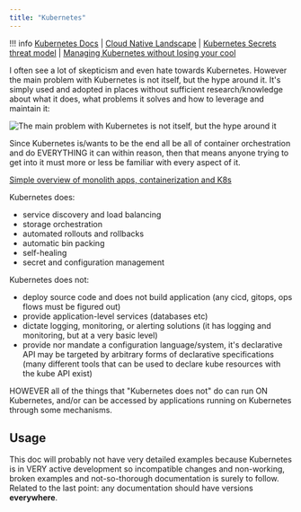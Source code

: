 ```yaml
---
title: "Kubernetes"
---
```


!!! info
    [Kubernetes Docs](https://kubernetes.io/docs/home/) |
    [Cloud Native Landscape](https://landscape.cncf.io/) |
    [Kubernetes Secrets threat model](https://www.macchaffee.com/blog/2022/k8s-secrets/) |
    [Managing Kubernetes without losing your cool](https://marcusnoble.co.uk/2022-07-04-managing-kubernetes-without-losing-your-cool/)

I often see a lot of skepticism and even hate towards Kubernetes. However the main problem with Kubernetes is not itself, but the hype around it. It's simply used and adopted in places without sufficient research/knowledge about what it does, what problems it solves and how to leverage and maintain it:

![The main problem with Kubernetes is not itself, but the hype around it](https://pbs.twimg.com/media/EDrZEKCWwAAG_Ty.jpg)

Since Kubernetes is/wants to be the end all be all of container orchestration and do EVERYTHING it can within reason, then that means anyone trying to get into it must more or less be familiar with every aspect of it.

[Simple overview of monolith apps, containerization and K8s](https://cloud.google.com/kubernetes-engine/kubernetes-comic)

Kubernetes does:

- service discovery and load balancing
- storage orchestration
- automated rollouts and rollbacks
- automatic bin packing
- self-healing
- secret and configuration management

Kubernetes does not:

- deploy source code and does not build application (any cicd, gitops, ops flows must be figured out)
- provide application-level services (databases etc)
- dictate logging, monitoring, or alerting solutions (it has logging and monitoring, but at a very basic level)
- provide nor mandate a configuration language/system, it's declarative API may be targeted by arbitrary forms of declarative specifications (many different tools that can be used to declare kube resources with the kube API exist)

HOWEVER all of the things that "Kubernetes does not" do can run ON Kubernetes, and/or can be accessed by applications running on Kubernetes through some mechanisms.

## Usage

This doc will probably not have very detailed examples because Kubernetes is in VERY active development so incompatible changes and non-working, broken examples and not-so-thorough documentation is surely to follow. Related to the last point: any documentation should have versions **everywhere**.
